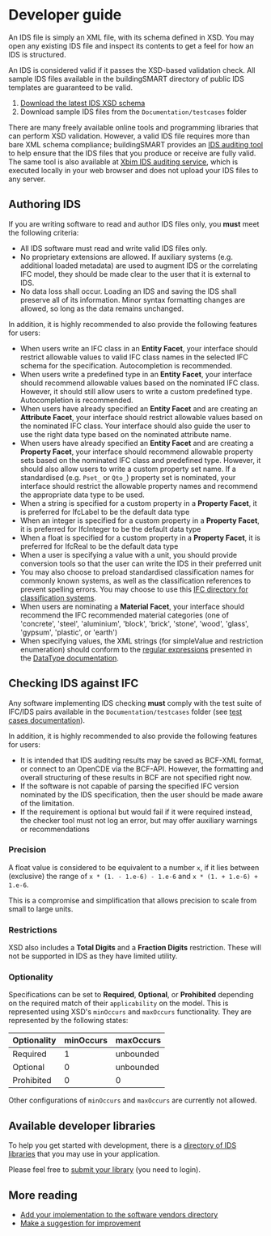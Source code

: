 # Developer guide

An IDS file is simply an XML file, with its schema defined in XSD. You may open any existing IDS file and inspect its contents to get a feel for how an IDS is structured.

An IDS is considered valid if it passes the XSD-based validation check. All sample IDS files available in the buildingSMART directory of public IDS templates are guaranteed to be valid.

1. [Download the latest IDS XSD schema](https://github.com/buildingSMART/IDS/blob/master/Development/ids.xsd)
2. Download sample IDS files from the `Documentation/testcases` folder

There are many freely available online tools and programming libraries that can perform XSD validation.
However, a valid IDS file requires more than bare XML schema compliance; buildingSMART provides an [IDS auditing tool](https://github.com/buildingSMART/IDS-Audit-tool/) to help ensure that the IDS files that you produce or receive are fully valid. The same tool is also available at [Xbim IDS auditing service](https://www.xbim.it/ids), which is executed locally in your web browser and does not upload your IDS files to any server.

## Authoring IDS

If you are writing software to read and author IDS files only, you **must** meet the following criteria:

- All IDS software must read and write valid IDS files only.
- No proprietary extensions are allowed. If auxiliary systems (e.g. additional loaded metadata) are used to augment IDS or the correlating IFC model, they should be made clear to the user that it is external to IDS.
- No data loss shall occur. Loading an IDS and saving the IDS shall preserve all of its information. Minor syntax formatting changes are allowed, so long as the data remains unchanged.

In addition, it is highly recommended to also provide the following features for users:

- When users write an IFC class in an **Entity Facet**, your interface should restrict allowable values to valid IFC class names in the selected IFC schema for the specification. Autocompletion is recommended.
- When users write a predefined type in an **Entity Facet**, your interface should recommend allowable values based on the nominated IFC class. However, it should still allow users to write a custom predefined type. Autocompletion is recommended.
- When users have already specified an **Entity Facet** and are creating an **Attribute Facet**, your interface should restrict allowable values based on the nominated IFC class. Your interface should also guide the user to use the right data type based on the nominated attribute name.
- When users have already specified an **Entity Facet** and are creating a **Property Facet**, your interface should recommend allowable property sets based on the nominated IFC class and predefined type. However, it should also allow users to write a custom property set name. If a standardised (e.g. `Pset_` or `Qto_`) property set is nominated, your interface should restrict the allowable property names and recommend the appropriate data type to be used.
- When a string is specified for a custom property in a **Property Facet**, it is preferred for IfcLabel to be the default data type
- When an integer is specified for a custom property in a **Property Facet**, it is preferred for IfcInteger to be the default data type
- When a float is specified for a custom property in a **Property Facet**, it is preferred for IfcReal to be the default data type
- When a user is specifying a value with a unit, you should provide conversion tools so that the user can write the IDS in their preferred unit
- You may also choose to preload standardised classification names for commonly known systems, as well as the classification references to prevent spelling errors. You may choose to use this [IFC directory for classification systems](https://github.com/Moult/ifcclassification).
- When users are nominating a **Material Facet**, your interface should recommend the IFC recommended material categories (one of 'concrete', 'steel', 'aluminium', 'block', 'brick', 'stone', 'wood', 'glass', 'gypsum', 'plastic', or 'earth')
- When specifying values, the XML strings (for simpleValue and restriction enumeration) should conform to the [regular expressions](DataTypes.md#xml-base-types) presented in the [DataType documentation](DataTypes.md).

## Checking IDS against IFC

Any software implementing IDS checking **must** comply with the test suite of IFC/IDS pairs available in the `Documentation/testcases` folder (see [test cases documentation](testscases/scripts.md)).

In addition, it is highly recommended to also provide the following features for users:

- It is intended that IDS auditing results may be saved as BCF-XML format, or connect to an OpenCDE via the BCF-API. However, the formatting and overall structuring of these results in BCF are not specified right now.
- If the software is not capable of parsing the specified IFC version nominated by the IDS specification, then the user should be made aware of the limitation.
- If the requirement is optional but would fail if it were required instead, the checker tool must not log an error, but may offer auxiliary warnings or recommendations

### Precision

A float value is considered to be equivalent to a number `x`, if it lies between (exclusive) the range of `x * (1. - 1.e-6) - 1.e-6` and `x * (1. + 1.e-6) + 1.e-6`.

This is a compromise and simplification that allows precision to scale from small to large units.

### Restrictions

XSD also includes a **Total Digits** and a **Fraction Digits** restriction. These will not be supported in IDS as they have limited utility.

### Optionality

Specifications can be set to **Required**, **Optional**, or **Prohibited** depending on the required match of their `applicability` on the model.
This is represented using XSD's `minOccurs` and `maxOccurs` functionality. They are represented by the following states:

| Optionality | minOccurs | maxOccurs |
| ----------- | --------- | --------- |
| Required    | 1         | unbounded |
| Optional    | 0         | unbounded |
| Prohibited  | 0         | 0         |

Other configurations of `minOccurs` and `maxOccurs` are currently not allowed.

## Available developer libraries

To help you get started with development, there is a [directory of IDS libraries](https://technical.buildingsmart.org/resources/software-implementations/) that you may use in your application.

Please feel free to [submit your library](https://technical.buildingsmart.org/resources/software-implementations/) (you need to login).

## More reading

- [Add your implementation to the software vendors directory](https://technical.buildingsmart.org/resources/software-implementations/)
- [Make a suggestion for improvement](https://github.com/buildingSMART/IDS/issues)

